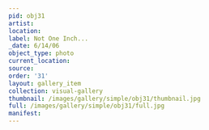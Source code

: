 ```yaml
---
pid: obj31
artist: 
location: 
label: Not One Inch...
_date: 6/14/06
object_type: photo
current_location: 
source: 
order: '31'
layout: gallery_item
collection: visual-gallery
thumbnail: /images/gallery/simple/obj31/thumbnail.jpg
full: /images/gallery/simple/obj31/full.jpg
manifest: 
---
```

